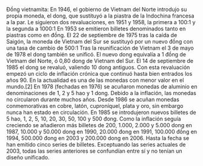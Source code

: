 Đồng vietnamita: En 1946, el gobierno de Vietnam del Norte introdujo su propia moneda, el dong, que sustituyó a la piastra de la Indochina francesa a la par. Le siguieron dos revaluaciones, en 1951 y 1958, la primera a 100:1 y la segunda a 1000:1 En 1953 se emitieron billetes denominados tanto en piastras como en đồng. El 22 de septiembre de 1975 tras la caída de Saigón, la moneda de Vietnam del Sur se sustituyó por un nuevo đồng con una tasa de cambio de 500:1 Tras la reunificación de Vietnam el 3 de mayo de 1978 el dong también se unificó. El nuevo dong equivalía a 1 đồng de Vietnam del Norte, ó 0,80 dong de Vietnam del Sur. El 14 de septiembre de 1985 el dong se revaluó, valiendo 10 dong antiguos. Con esta revaluación empezó un ciclo de inflación crónica que continuó hasta bien entrados los años 90. En la actualidad es una de las monedas con menor valor en el mundo.[2]​ En 1978 (fechadas en 1976) se acuñaron monedas de aluminio en denominaciones de 1, 2 y 5 hao y 1 dong. Debido a la inflación, las monedas no circularon durante muchos años. Desde 1986 se acuñan monedas conmemorativas en cobre, latón, cuproníquel, plata y oro, sin embargo nunca han estado en circulación. En 1985 se introdujeron nuevos billetes de 5 hao, 1, 2, 5, 10, 20, 30, 50, 100 y 500 đong. Como la inflación seguía creciendo se añadieron más billetes de 200, 1.000, 2.000 y 5.000 dong en 1987, 10.000 y 50.000 dong en 1990, 20.000 đong en 1991, 100.000 đồng en 1994, 500.000 đong en 2003 y 200.000 dong en 2006. Hasta la fecha se han emitido cinco series de billetes. Exceptuando las series actuales de 2003, todas las series anteriores se confundían entre sí y no tenían un diseño unificado.
